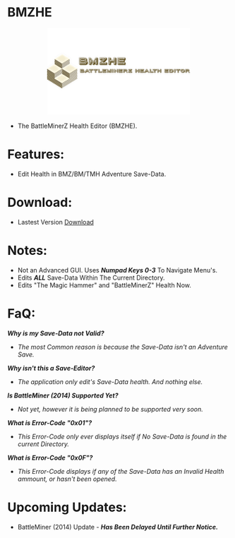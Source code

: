 # BMZHE

<p align="center">
    <img width="324" height="196" src="https://github.com/Cracko298/BMZHE/blob/main/img0.png?raw=true" alt="BMZHE (BattleMinerZ Health Editor).">
</p>

- The BattleMinerZ Health Editor (BMZHE).


# Features:
- Edit Health in BMZ/BM/TMH Adventure Save-Data.

# Download:
- Lastest Version [Download](https://github.com/Cracko298/BMZHE/blob/main/BMZHE.zip?raw=true)

# Notes:
- Not an Advanced GUI. Uses ***Numpad Keys 0-3*** To Navigate Menu's.
- Edits ***ALL*** Save-Data Within The Current Directory.
- Edits "The Magic Hammer" and "BattleMinerZ" Health Now.

# FaQ:
***Why is my Save-Data not Valid?***

- *The most Common reason is because the Save-Data isn't an Adventure Save.*

***Why isn't this a Save-Editor?***

- *The application only edit's Save-Data health. And nothing else.*

***Is BattleMiner (2014) Supported Yet?***

- *Not yet, however it is being planned to be supported very soon.*

***What is Error-Code "0x01"?***

- *This Error-Code only ever displays itself if No Save-Data is found in the current Directory.*

***What is Error-Code "0x0F"?***

- *This Error-Code displays if any of the Save-Data has an Invalid Health ammount, or hasn't been opened.*

# Upcoming Updates:
- BattleMiner (2014) Update - ***Has Been Delayed Until Further Notice.***
